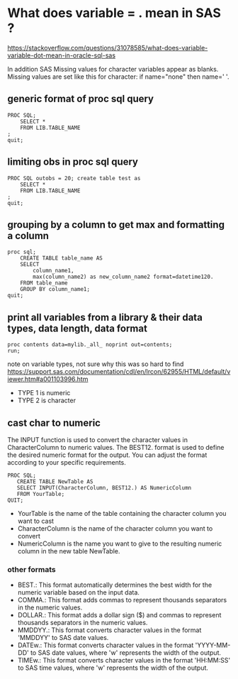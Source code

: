 # What does variable = . mean in SAS ? 
https://stackoverflow.com/questions/31078585/what-does-variable-variable-dot-mean-in-oracle-sql-sas

In addition SAS Missing values for character variables appear as blanks. Missing values are set like this for character: if name="none" then name=' '.

## generic format of proc sql query
```SAS
PROC SQL;
	SELECT *
	FROM LIB.TABLE_NAME
;
quit;
```

## limiting obs in proc sql query

```SAS
PROC SQL outobs = 20; create table test as
	SELECT *
	FROM LIB.TABLE_NAME
;
quit;
```

## grouping by a column to get max and formatting a column 

```SAS
proc sql;
	CREATE TABLE table_name AS  
	SELECT 
		column_name1,
		max(column_name2) as new_column_name2 format=datetime120.
	FROM table_name
	GROUP BY column_name1;
quit;
```



## print all variables from a library & their data types, data length, data format

```SAS
proc contents data=mylib._all_ noprint out=contents;
run;
```

note on variable types, not sure why this was so hard to find
https://support.sas.com/documentation/cdl/en/lrcon/62955/HTML/default/viewer.htm#a001103996.htm

- TYPE 1 is numeric 
- TYPE 2 is character


## cast char to numeric

The INPUT function is used to convert the character values in CharacterColumn to numeric values. The BEST12. format is used to define the desired numeric format for the output. You can adjust the format according to your specific requirements.

```sas
PROC SQL;
   CREATE TABLE NewTable AS
   SELECT INPUT(CharacterColumn, BEST12.) AS NumericColumn
   FROM YourTable;
QUIT;
```
- YourTable is the name of the table containing the character column you want to cast
- CharacterColumn is the name of the character column you want to convert
- NumericColumn is the name you want to give to the resulting numeric column in the new table NewTable.

### other formats

- BEST.: This format automatically determines the best width for the numeric variable based on the input data.
- COMMA.: This format adds commas to represent thousands separators in the numeric values.
- DOLLAR.: This format adds a dollar sign ($) and commas to represent thousands separators in the numeric values.
- MMDDYY.: This format converts character values in the format 'MMDDYY' to SAS date values.
- DATEw.: This format converts character values in the format 'YYYY-MM-DD' to SAS date values, where 'w' represents the width of the output.
- TIMEw.: This format converts character values in the format 'HH:MM:SS' to SAS time values, where 'w' represents the width of the output.

